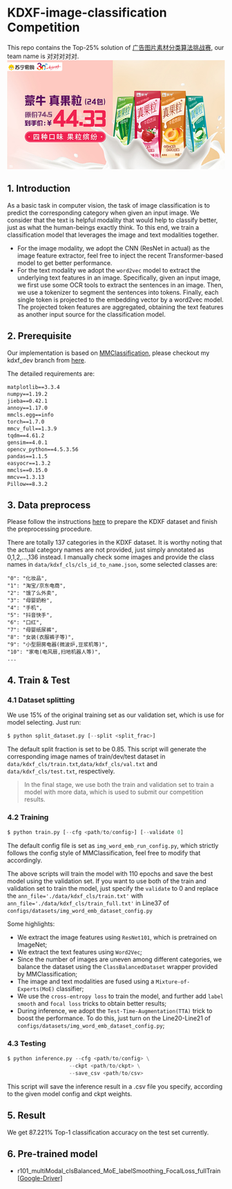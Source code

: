 # KDXF-image-classification Competition

This repo contains the Top-25% solution of [广告图片素材分类算法挑战赛](http://challenge.xfyun.cn/topic/info?type=ad-2021), 
our team name is 对对对对对.
![](assets/demo-fig.jpg)
## 1. Introduction
As a basic task in computer vision, the task of image classification is to 
predict the corresponding category when given an input image. We consider that the text is 
helpful modality that would help to classify better, just as what the human-beings exactly think.
To this end, we train a classification model that leverages the image and text modalities together.

- For the image modality, we adopt the CNN (ResNet in actual) as the image feature extractor, feel free to
  inject the recent Transformer-based model to get better performance.
- For the text modality we adopt the `word2vec` model to extract the underlying text features in an image. Specifically, given an 
input image, we first use some OCR tools to extract the sentences in an image. Then, we use a tokenizer to segment the 
sentences into tokens. Finally, each single token is projected to the embedding vector by a word2vec model. The projected
token features are aggregated, obtaining the text features as another input source for the classification model.

## 2. Prerequisite
Our implementation is based on [MMClassification](https://github.com/open-mmlab/mmclassification), 
please checkout my kdxf_dev branch from [here](https://github.com/LiUzHiAn/mmclassification/tree/kdxf_dev).

The detailed requirements are:
```
matplotlib==3.3.4
numpy==1.19.2
jieba==0.42.1
annoy==1.17.0
mmcls.egg==info
torch==1.7.0
mmcv_full==1.3.9
tqdm==4.61.2
gensim==4.0.1
opencv_python==4.5.3.56
pandas==1.1.5
easyocr==1.3.2
mmcls==0.15.0
mmcv==1.3.13
Pillow==8.3.2
```

## 3. Data preprocess
Please follow the instructions [here](./pre_process/README.md) to prepare the KDXF dataset and finish the preprocessing procedure.

There are totally 137 categories in the KDXF dataset. It is worthy noting that the actual category names 
are not provided, just simply annotated as 0,1,2,...,136 instead. I manually check some images and provide the class names in `data/kdxf_cls/cls_id_to_name.json`,
some selected classes are:
```
"0": "化妆品",
"1": "淘宝/京东电商",
"2": "饿了么外卖",
"3": "母婴奶粉",
"4": "手机",
"5": "抖音快手",
"6": "口红",
"7": "母婴纸尿裤",
"8": "女装(衣服裤子等)",
"9": "小型厨房电器(微波炉,豆浆机等)",
"10": "家电(电风扇,扫地机器人等)",
...
```
## 4. Train & Test
### 4.1 Dataset splitting
We use 15% of the original training set as our validation set, which is use for model selecting. Just run:
```python
$ python split_dataset.py [--split <split_frac>]
```
The default split fraction is set to be 0.85. This script will generate the corresponding image names of train/dev/test dataset
in `data/kdxf_cls/train.txt`,`data/kdxf_cls/val.txt` and `data/kdxf_cls/test.txt`, respectively.

> In the final stage, we use both the train and validation set to train a model with more data, 
> which is used to submit our competition results.  

### 4.2 Training
```python
$ python train.py [--cfg <path/to/config>] [--validate 0]
```
The default config file is set as `img_word_emb_run_config.py`, which strictly follows the config 
style of MMClassification, feel free to modify that accordingly.

The above scripts will train the model with 110 epochs and save the best model using the validation set.
If you want to use both of the train and validation set to train the model, just specify the `validate` to 0 
and replace the `ann_file='./data/kdxf_cls/train.txt'` with  `ann_file='./data/kdxf_cls/train_full.txt'` 
in Line37 of `configs/datasets/img_word_emb_dataset_config.py`
 

Some highlights:
- We extract the image features using `ResNet101`, which is pretrained on ImageNet;
- We extract the text features using `Word2Vec`;
- Since the number of images are uneven among different categories, we balance the dataset using the `ClassBalancedDataset`
wrapper provided by MMClassification;
- The image and text modalities are fused using a `Mixture-of-Experts(MoE)` classifier;
- We use the `cross-entropy loss` to train the model, and further add `label smooth` and `focal loss` tricks to obtain better results;
- During inference, we adopt the `Test-Time-Augmentation(TTA)` trick to boost the performance. To do this, just turn on the
Line20-Line21 of `configs/datasets/img_word_emb_dataset_config.py`;

### 4.3 Testing
```python
$ python inference.py --cfg <path/to/config> \
                    --ckpt <path/to/ckpt> \
                    --save_csv <path/to/csv>
```
This script will save the inference result in a .csv file you specify, according to the given model config and ckpt weights.
## 5. Result
We get 87.221% Top-1 classification accuracy on the test set currently.

## 6. Pre-trained model
- r101_multiModal_clsBalanced_MoE_labelSmoothing_FocalLoss_fullTrain [[Google-Driver]](https://drive.google.com/drive/folders/1Kxs6dp1M7JRFystzGOhcBvPocH3WomAa)

